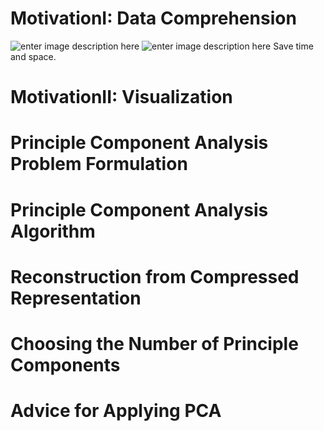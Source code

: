 # MotivationI: Data Comprehension
![enter image description here](https://lh3.googleusercontent.com/G8egsXADIKNmdPAD2STX35ltcA9wAOTeTTUXWYx6UWHO9FAXXbuTRePFNJ3H80-16wV8pqsMOxkW)
![enter image description here](https://lh3.googleusercontent.com/R3-eAOBcc8WhYkV1ZkVgtReiB-nkD93o2wqJrEvw7dhKEf-YcxhfKAMPa_NRq1_GmolKNQ7o7Icv)
Save time and space.

# MotivationII: Visualization

# Principle Component Analysis Problem Formulation

# Principle Component Analysis Algorithm

# Reconstruction from Compressed Representation

# Choosing the Number of Principle Components

# Advice for Applying PCA


<!--stackedit_data:
eyJoaXN0b3J5IjpbLTY1NDc0ODk3NSwtNTY5MDU4MDUxXX0=
-->